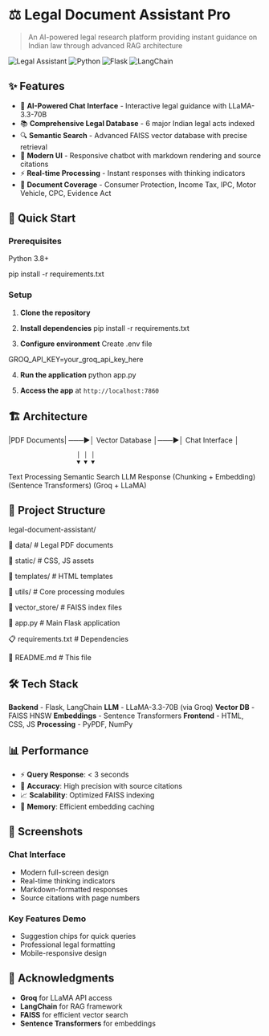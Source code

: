 # ⚖️ Legal Document Assistant Pro

> An AI-powered legal research platform providing instant guidance on Indian law through advanced RAG architecture

![Legal Assistant](https://img.shields.io/badge/AI-Legal%20Assistant-blue?style=for-the-badge&logo=balance-scale)
![Python](https://img.shields.io/badge/Python-3.8+-3776AB?style=for-the-badge&logo=python&logoColor=white)
![Flask](https://img.shields.io/badge/Flask-000000?style=for-the-badge&logo=flask&logoColor=white)
![LangChain](https://img.shields.io/badge/LangChain-1C3C3C?style=for-the-badge&logo=langchain&logoColor=white)

## ✨ Features

- 🤖 **AI-Powered Chat Interface** - Interactive legal guidance with LLaMA-3.3-70B
- 📚 **Comprehensive Legal Database** - 6 major Indian legal acts indexed
- 🔍 **Semantic Search** - Advanced FAISS vector database with precise retrieval
- 📱 **Modern UI** - Responsive chatbot with markdown rendering and source citations
- ⚡ **Real-time Processing** - Instant responses with thinking indicators
- 📄 **Document Coverage** - Consumer Protection, Income Tax, IPC, Motor Vehicle, CPC, Evidence Act

## 🚀 Quick Start

### Prerequisites
Python 3.8+

pip install -r requirements.txt

### Setup
1. **Clone the repository**


2. **Install dependencies**
pip install -r requirements.txt

3. **Configure environment**
Create .env file

GROQ_API_KEY=your_groq_api_key_here


4. **Run the application**
python app.py


5. **Access the app** at `http://localhost:7860`

## 🏗️ Architecture



|PDF Documents| ───▶│ Vector Database │───▶│ Chat Interface │

                       │ │ │
                       ▼ ▼ ▼
                       
Text Processing Semantic Search LLM Response
(Chunking + Embedding) (Sentence Transformers) (Groq + LLaMA)


## 📁 Project Structure

legal-document-assistant/

📂 data/ # Legal PDF documents

📂 static/ # CSS, JS assets

📂 templates/ # HTML templates

📂 utils/ # Core processing modules

📂 vector_store/ # FAISS index files

🐍 app.py # Main Flask application

📋 requirements.txt # Dependencies

📖 README.md # This file


## 🛠️ Tech Stack

**Backend** - Flask, LangChain 
**LLM** - LLaMA-3.3-70B (via Groq) 
**Vector DB** - FAISS HNSW 
**Embeddings** - Sentence Transformers 
**Frontend** - HTML, CSS, JS 
**Processing** - PyPDF, NumPy 

## 📊 Performance

- ⚡ **Query Response**: < 3 seconds
- 🎯 **Accuracy**: High precision with source citations
- 📈 **Scalability**: Optimized FAISS indexing
- 💾 **Memory**: Efficient embedding caching

## 🎨 Screenshots

### Chat Interface
- Modern full-screen design
- Real-time thinking indicators  
- Markdown-formatted responses
- Source citations with page numbers

### Key Features Demo
- Suggestion chips for quick queries
- Professional legal formatting
- Mobile-responsive design


## 🙏 Acknowledgments

- **Groq** for LLaMA API access
- **LangChain** for RAG framework
- **FAISS** for efficient vector search
- **Sentence Transformers** for embeddings

